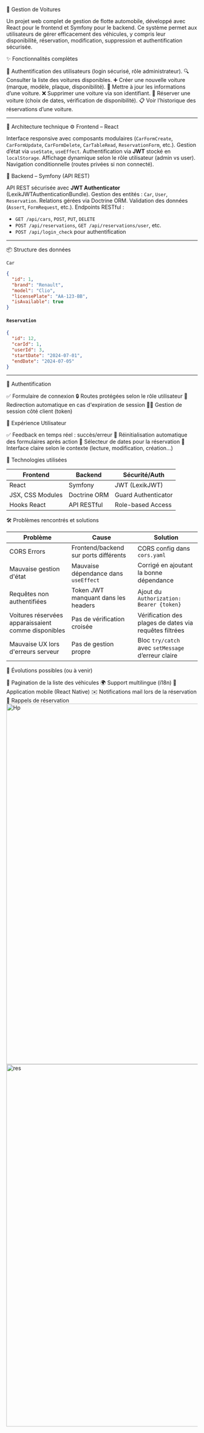 

🚗 Gestion de Voitures

Un projet web complet de gestion de flotte automobile, développé avec React pour le frontend et Symfony pour le backend. Ce système permet aux utilisateurs de gérer efficacement des véhicules, y compris leur disponibilité, réservation, modification, suppression et authentification sécurisée.

✨ Fonctionnalités complètes

🔐 Authentification des utilisateurs (login sécurisé, rôle administrateur).
🔍 Consulter la liste des voitures disponibles.
➕ Créer une nouvelle voiture (marque, modèle, plaque, disponibilité).
📝 Mettre à jour les informations d’une voiture.
❌ Supprimer une voiture via son identifiant.
📅 Réserver une voiture (choix de dates, vérification de disponibilité).
📋 Voir l’historique des réservations d’une voiture.


---
 🧩 Architecture technique
 ⚙️ Frontend – React

 Interface responsive avec composants modulaires (`CarFormCreate`, `CarFormUpdate`, `CarFormDelete`, `CarTableRead`, `ReservationForm`, etc.).
 Gestion d’état via `useState`, `useEffect`.
Authentification via **JWT** stocké en `localStorage`.
Affichage dynamique selon le rôle utilisateur (admin vs user).
Navigation conditionnelle (routes privées si non connecté).

 🔗 Backend – Symfony (API REST)

API REST sécurisée avec **JWT Authenticator** (LexikJWTAuthenticationBundle).
 Gestion des entités : `Car`, `User`, `Reservation`.
 Relations gérées via Doctrine ORM.
 Validation des données (`Assert`, `FormRequest`, etc.).
 Endpoints RESTful :

  * `GET /api/cars`, `POST`, `PUT`, `DELETE`
  * `POST /api/reservations`, `GET /api/reservations/user`, etc.
  * `POST /api/login_check` pour authentification

---

📦 Structure des données

 `Car`

```json
{
  "id": 1,
  "brand": "Renault",
  "model": "Clio",
  "licensePlate": "AA-123-BB",
  "isAvailable": true
}
```

#### `Reservation`

```json
{
  "id": 12,
  "carId": 1,
  "userId": 3,
  "startDate": "2024-07-01",
  "endDate": "2024-07-05"
}
```

---

🔐 Authentification

✅ Formulaire de connexion
🔒 Routes protégées selon le rôle utilisateur
🔄 Redirection automatique en cas d'expiration de session
🧑‍💼 Gestion de session côté client (token)

🧪 Expérience Utilisateur

 ✅ Feedback en temps réel : succès/erreur
 🔁 Réinitialisation automatique des formulaires après action
 📅 Sélecteur de dates pour la réservation
  📂 Interface claire selon le contexte (lecture, modification, création…)



 🧰 Technologies utilisées

| Frontend         | Backend      | Sécurité/Auth       |
| ---------------- | ------------ | ------------------- |
| React            | Symfony      | JWT (LexikJWT)      |
| JSX, CSS Modules | Doctrine ORM | Guard Authenticator |
| Hooks React      | API RESTful  | Role-based Access   |


 🛠️ Problèmes rencontrés et solutions

| Problème                                            | Cause                                 | Solution                                               |
| --------------------------------------------------- | ------------------------------------- | ------------------------------------------------------ |
| CORS Errors                                         | Frontend/backend sur ports différents | CORS config dans `cors.yaml`                           |
| Mauvaise gestion d'état                             | Mauvaise dépendance dans `useEffect`  | Corrigé en ajoutant la bonne dépendance                |
| Requêtes non authentifiées                          | Token JWT manquant dans les headers   | Ajout du `Authorization: Bearer {token}`               |
| Voitures réservées apparaissaient comme disponibles | Pas de vérification croisée           | Vérification des plages de dates via requêtes filtrées |
| Mauvaise UX lors d'erreurs serveur                  | Pas de gestion propre                 | Bloc `try/catch` avec `setMessage` d’erreur claire    

📌 Évolutions possibles (ou à venir)

 🔁 Pagination de la liste des véhicules
 🌍 Support multilingue (i18n)
  📱 Application mobile (React Native)
 ✉️ Notifications mail lors de la réservation
 🔔 Rappels de réservation
<img width="950" alt="Hp" src="https://github.com/user-attachments/assets/6506c5b7-449e-4d32-82c7-8c5e4e1dce4a" />
<img width="955" alt="res" src="https://github.com/user-attachments/assets/5f6f4398-d624-49a6-80ca-581ceab0c76f" />



